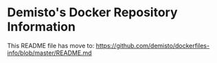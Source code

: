 # Demisto's Docker Repository Information

This README file has move to: https://github.com/demisto/dockerfiles-info/blob/master/README.md
 